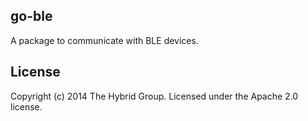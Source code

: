 go-ble
---

A package to communicate with BLE devices.

## License
Copyright (c) 2014 The Hybrid Group. Licensed under the Apache 2.0 license.
